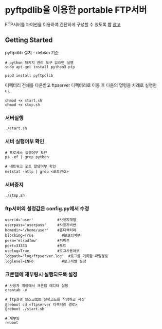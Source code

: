 # pyftpdlib을 이용한 portable FTP서버

FTP서버를 파이썬을 이용하여 간단하게 구성할 수 있도록 함 [참고](https://pyftpdlib.readthedocs.io/en/latest/index.html)

## Getting Started

pyftpdlib 설치 - debian 기준  

```
# python 패키지 관리 도구 없으면 실행
sudo apt-get install python3-pip 

pip3 install pyftpdlib
```


디렉터리 전체를 다운받고 ftpserver 디렉터리로 이동 후 다음의 명령을 차례로 실행한다.

```
chmod +x start.sh
chmod +x stop.sh

``` 


### 서버실행

```
./start.sh
```

### 서버 실행여부 확인

```
# 프로세스 실행여부 확인
ps -ef | grep python

# 네트워크 포트 할당여부 확인
netstat -ntlp | grep <포트번호>

```

### 서버중지

```
./stop.sh
```



### ftp서버의 설정값은 config.py에서 수정

```
userid='user'           #사용자계정
userpass='userpass'     #사용자비번
homedir='/home/user'    #홈디렉터리
blocking=True	          #블로킹여부
perm='elradfmw'         #퍼미션
port=33333              #포트
uselog=True             #로그사용여부
logpath='log/ftpserver.log'  #로그를 기록할 파일경로
loglevel=INFO	          #로그레벨 설정
```

### 크론탭에 재부팅시 실행되도록 설정

```
# 사용자 계정에서 크론탭 에디터 실행
crontab -e

# ftp실행 쉘스크립트 실행코드를 작성하고 저장
@reboot cd <ftpserver 디렉터리 경로>
@reboot ./start.sh

# 재부팅
reboot
```
